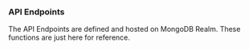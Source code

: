 ### API Endpoints

The API Endpoints are defined and hosted on MongoDB Realm. These functions are just here for reference.